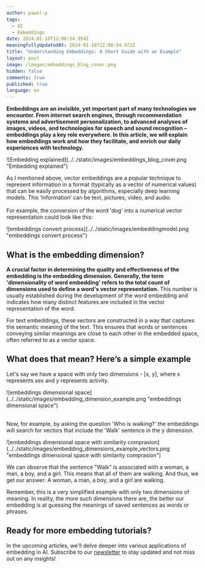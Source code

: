```yaml
---
author: pawel-p
tags:
  - AI
  - Embeddings
date: 2024-01-16T12:08:54.954Z
meaningfullyUpdatedAt: 2024-01-16T12:08:54.972Z
title: "Understanding Embeddings: A Short Guide with an Example"
layout: post
image: /images/embeddings_blog_cover.png
hidden: false
comments: true
published: true
language: en
---
```

**Embeddings are an invisible, yet important part of many technologies we encounter. From internet search engines, through recommendation systems and advertisement personalization, to advanced analyses of images, videos, and technologies for speech and sound recognition – embeddings play a key role everywhere. In this article, we will explain how embeddings work and how they facilitate, and enrich our daily experiences with technology.**

<div className="image">![Embedding explained](../../static/images/embeddings_blog_cover.png "Embedding explained")</div>

As I mentioned above, vector embeddings are a popular technique to represent information in a format (typically as a vector of numerical values) that can be easily processed by algorithms, especially deep learning models. This ‘information’ can be text, pictures, video, and audio.\
\
For example, the conversion of the word 'dog' into a numerical vector representation could look like this:

<div className="image">![embeddings convert process](../../static/images/embeddingmodel.png "embeddings convert process")</div>

## What is the embedding dimension?

**A crucial factor in determining the quality and effectiveness of the embedding is the embedding dimension. Generally, the term 'dimensionality of word embedding' refers to the total count of dimensions used to define a word's vector representation.** This number is usually established during the development of the word embedding and indicates how many distinct features are included in the vector representation of the word.

For text embeddings, these vectors are constructed in a way that captures the semantic meaning of the text. This ensures that words or sentences conveying similar meanings are close to each other in the embedded space, often referred to as a vector space.

## What does that mean? Here’s a simple example

Let's say we have a space with only two dimensions - \[x, y], where x represents sex and y represents activity.

<div className="image">![embeddings dimensional space](../../static/images/embedding_dimension_example.png "embeddings dimensional space")</div>

\
Now, for example, by asking the question 'Who is walking?' the embeddings will search for vectors that include the 'Walk' sentence in the y dimension.

<div className="image">![embeddings dimensional space with similarity comprasion](../../static/images/embedding_dimensions_example_vectors.png "embeddings dimensional space with similarity comprasion")</div>

We can observe that the sentence "Walk" is associated with a woman, a man, a boy, and a girl. This means that all of them are walking. And thus, we get our answer: A woman, a man, a boy, and a girl are walking.  

Remember, this is a very simplified example with only two dimensions of meaning. In reality, the more such dimensions there are, the better our embedding is at guessing the meanings of saved sentences as words or phrases.

## Ready for more embedding tutorials?

In the upcoming articles, we'll delve deeper into various applications of embedding in AI. Subscribe to our [newsletter](https://bright-dev-newsletter.getresponsepages.com/) to stay updated and not miss out on any insights!